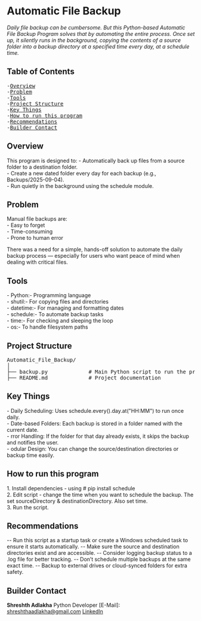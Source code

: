 # Automatic File Backup 
_Daily file backup can be cumbersome. But this Python-based Automatic File Backup Program solves that by automating the entire process. Once set up, it silently runs in the background, copying the contents of a source folder into a backup directory at a specified time every day, at a schedule time._

## Table of Contents
<pre>
-<a href="#overview">Overview</a>
-<a href="#problem">Problem</a>
-<a href="#tools">Tools</a>
-<a href="#project-structure">Project Structure</a>
-<a href="#key-things">Key Things</a>
-<a href="#how-to-run-this-program">How to run this program</a>
-<a href="#recommendations">Recommendations</a>
-<a href="#builder-contact">Builder Contact</a>
</pre>

<h2><a class="anchor" id="overview"></a>Overview</h2>
This program is designed to:  
- Automatically back up files from a source folder to a destination folder.<br>
- Create a new dated folder every day for each backup (e.g., Backups/2025-09-04).<br> 
- Run quietly in the background using the schedule module.<br>

<h2><a class="anchor" id="problem"></a>Problem</h2>
Manual file backups are:<br>
- Easy to forget<br>
- Time-consuming<br>
- Prone to human error<br>  

There was a need for a simple, hands-off solution to automate the daily backup process — especially for users who want peace of mind when dealing with critical files.

<h2><a class="anchor" id="tools"></a>Tools</h2>
- Python:- Programming language<br>
- shutil:- For copying files and directories<br>
- datetime:- For managing and formatting dates<br>
- schedule:- To automate backup tasks<br>
- time:- For checking and sleeping the loop<br>
- os:- To handle filesystem paths<br>

<h2><a class="anchor" id="projec-structure"></a>Project Structure</h2>
<pre>Automatic_File_Backup/
│
├── backup.py             # Main Python script to run the program
├── README.md             # Project documentation
</pre>

<h2><a class="anchor" id="key-things"></a>Key Things</h2>
- Daily Scheduling: Uses schedule.every().day.at("HH:MM") to run once daily.<br>
- Date-based Folders: Each backup is stored in a folder named with the current date.<br>
- rror Handling: If the folder for that day already exists, it skips the backup and notifies the user.<br>
- odular Design: You can change the source/destination directories or backup time easily.<br>

<h2><a class="anchor" id="how-to-run-this-program"></a>How to run this program</h2>
1. Install dependencies - using # pip install schedule<br>
2. Edit script - change the time when you want to schedule the backup. The set sourceDirectory & destinationDirectory. Also set time.<br>
3. Run the script.<br>


<h2><a class="anchor" id="recommendations"></a>Recommendations</h2>
-- Run this script as a startup task or create a Windows scheduled task to ensure it starts automatically.  
-- Make sure the source and destination directories exist and are accessible.  
-- Consider logging backup status to a .log file for better tracking.  
-- Don’t schedule multiple backups at the same exact time.  
-- Backup to external drives or cloud-synced folders for extra safety.  

<h2><a class="anchor" id="builder-contact"></a>Builder Contact</h2>

**Shreshth Adlakha**
Python Developer
[E-Mail]: shreshthaadlakha@gmail.com
[LinkedIn](https://www.linkedin.com/in/shreshthadlakha/)
